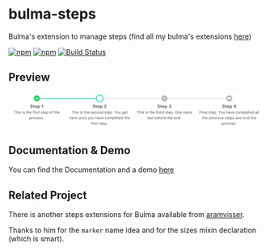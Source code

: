 # bulma-steps
Bulma's extension to manage steps
(find all my bulma's extensions [here](https://wikiki.github.io/bulma-extensions/overview))

[![npm](https://img.shields.io/npm/v/bulma-steps.svg)](https://www.npmjs.com/package/bulma-steps)
[![npm](https://img.shields.io/npm/dm/bulma-steps.svg)](https://www.npmjs.com/package/bulma-steps)
[![Build Status](https://travis-ci.org/Wikiki/bulma-steps.svg?branch=master)](https://travis-ci.org/Wikiki/bulma-steps)

Preview
---
<img src="./bulma-steps-example.png">

Documentation & Demo
---
You can find the Documentation and a demo [here](https://wikiki.github.io/bulma-extensions/steps)

## Related Project

There is another steps extensions for Bulma available from
[aramvisser](https://github.com/aramvisser/bulma-steps).

Thanks to him for the ```marker``` name idea and for the sizes mixin declaration (which is smart).
